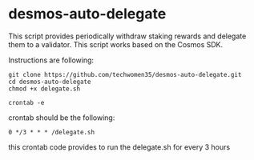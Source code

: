 # desmos-auto-delegate

This script provides periodically withdraw staking rewards and delegate them to a validator. This script works based on the Cosmos SDK.

Instructions are following:

```
git clone https://github.com/techwomen35/desmos-auto-delegate.git
cd desmos-auto-delegate
chmod +x delegate.sh

crontab -e
```

crontab should be the following:

```
0 */3 * * * /delegate.sh
```

this crontab code provides to run the delegate.sh for every 3 hours
